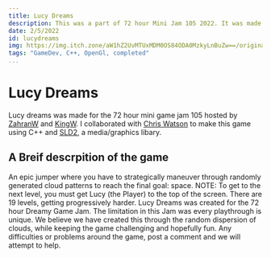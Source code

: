 ```yaml
---
title: Lucy Dreams
description: This was a part of 72 hour Mini Jam 105 2022. It was made using C++ and SDL2.
date: 2/5/2022
id: lucydreams
img: https://img.itch.zone/aW1hZ2UvMTUxMDM0OS84ODA0MzkyLnBuZw==/original/mWe0Qs.png
tags: "GameDev, C++, OpenGl, completed"
...
```



# Lucy Dreams
Lucy dreams was made for the 72 hour mini game jam 105 hosted by [ZahranW](https://zahranworrell.itch.io) and [KingW](https://kingw.itch.io). I collaborated with [Chris Watson](https://github.com/CodingPluto) to make this game using C++ and [SLD2](https://www.libsdl.org), a media/graphics libary.

## A Breif descrpition of the game
An epic jumper where you have to strategically maneuver through randomly generated cloud patterns to reach the final goal: space.
NOTE: To get to the next level, you must get Lucy (the Player) to the top of the screen. There are 19 levels, getting progressively harder.
Lucy Dreams was created for the 72 hour Dreamy Game Jam. The limitation in this Jam was every playthrough is unique. We believe we have created this through the random dispersion of clouds, while keeping the game challenging and hopefully fun.
Any difficulties or problems around the game, post a comment and we will attempt to help.